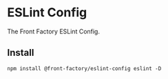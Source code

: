 # ESLint Config

The Front Factory ESLint Config.

## Install

    npm install @front-factory/eslint-config eslint -D
